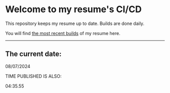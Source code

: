 # Welcome to my resume's CI/CD
This repository keeps my resume up to date. Builds are done daily.
  
You will find [the most recent builds](output/) of my resume here.
* * *
 
## The current date:  
 08/07/2024 
   
  
  
 TIME PUBLISHED IS ALSO: 
  
 04:35.55 
  
  
